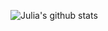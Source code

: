 ![Julia's github stats](https://github-readme-stats.vercel.app/api?username=anuraghazra&theme=great-gatsby&show_icons=true)
